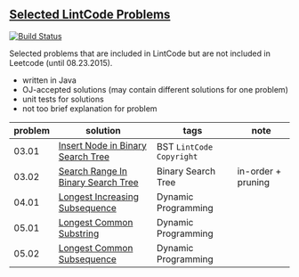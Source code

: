 ## [Selected LintCode Problems](http://www.lintcode.com/en/problem/)

[![Build Status](https://travis-ci.org/interviewcoder/lintcode.svg?branch=master)](https://travis-ci.org/interviewcoder/lintcode)

Selected problems that are included in LintCode but are not included in Leetcode (until 08.23.2015).

- written in Java
- OJ-accepted solutions (may contain different solutions for one problem)
- unit tests for solutions
- not too brief explanation for problem

| problem | solution | tags | note |
| --- | ---- | ---------| ----- |
| 03.01 | [Insert Node in Binary Search Tree](https://github.com/interviewcoder/lintcode/blob/master/03_binarytree%26divideconquer/_01_InsertNodeInABinarySearchTree/Solution.java) | BST `LintCode Copyright` | |
| 03.02 | [Search Range In Binary Search Tree](https://github.com/interviewcoder/lintcode/blob/master/03_binarytree%26divideconquer/_02_SearchRangeInBinarySearchTree/Solution.java) | Binary Search Tree | in-order + pruning |
| 04.01 | [Longest Increasing Subsequence](https://github.com/interviewcoder/lintcode/blob/master/04_dynamicprogrammingI/_01_LongestIncreasingSubsequence/Solution.java) | Dynamic Programming | |
| 05.01 | [Longest Common Substring](https://github.com/interviewcoder/lintcode/blob/master/05_dynamicprogrammingII/_01_LongestCommonSubstring/Solution.java) | Dynamic Programming | |
| 05.02 | [Longest Common Subsequence](https://github.com/interviewcoder/lintcode/blob/master/05_dynamicprogrammingII/_02_LongestCommonSubsequence/Solution.java) | Dynamic Programming | |